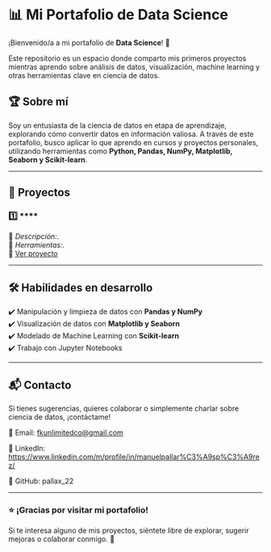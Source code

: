 # 📊 Mi Portafolio de Data Science  

¡Bienvenido/a a mi portafolio de **Data Science**! 🚀  

Este repositorio es un espacio donde comparto mis primeros proyectos mientras aprendo sobre análisis de datos, visualización, machine learning y otras herramientas clave en ciencia de datos.  

## 🏆 Sobre mí  
Soy un entusiasta de la ciencia de datos en etapa de aprendizaje, explorando cómo convertir datos en información valiosa. A través de este portafolio, busco aplicar lo que aprendo en cursos y proyectos personales, utilizando herramientas como **Python, Pandas, NumPy, Matplotlib, Seaborn y Scikit-learn**.  

---

## 📂 Proyectos  

### 1️⃣ ****  
📌 *Descripción:*.  
🔧 *Herramientas:*.  
📁 [Ver proyecto](https://github.com/pallax22/Portfolio/tree/main/Proyecto%20Riesgos)  


---

## 🛠️ Habilidades en desarrollo  
✔️ Manipulación y limpieza de datos con **Pandas y NumPy**  
✔️ Visualización de datos con **Matplotlib y Seaborn**  
✔️ Modelado de Machine Learning con **Scikit-learn**  
✔️ Trabajo con Jupyter Notebooks  

---

## 📬 Contacto  
Si tienes sugerencias, quieres colaborar o simplemente charlar sobre ciencia de datos, ¡contáctame!  

📧 Email: fkunlimitedco@gmail.com

🔗 LinkedIn: https://www.linkedin.com/m/profile/in/manuelpallar%C3%A9sp%C3%A9rez/

📂 GitHub: pallax_22 

---

### ⭐ ¡Gracias por visitar mi portafolio!  
Si te interesa alguno de mis proyectos, siéntete libre de explorar, sugerir mejoras o colaborar conmigo. 🚀
